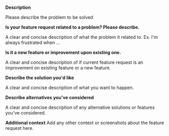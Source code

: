 **Description**

Please describe the problem to be solved

**Is your feature request related to a problem? Please describe.**

A clear and concise description of what the problem it related to. 
Ex. I'm always frustrated when ...

**Is it a new feature or improvement upon existing one.**

A clear and concise description of if current feature request is an improvement
on existing feature or a new feature.

**Describe the solution you'd like**

A clear and concise description of what you want to happen.

**Describe alternatives you've considered**

A clear and concise description of any alternative solutions or features you've considered.

**Additional context**
Add any other context or screenshots about the feature request here.
